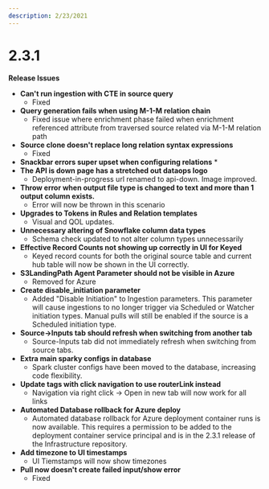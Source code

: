 ```yaml
---
description: 2/23/2021
---
```


# 2.3.1

**Release Issues**

* **Can't run ingestion with CTE in source query**
  * Fixed
* **Query generation fails when using M-1-M relation chain**
  * Fixed issue where enrichment phase failed when enrichment referenced attribute from traversed source related via M-1-M relation path
* **Source clone doesn't replace long relation syntax expressions**
  * Fixed
* **Snackbar errors super upset when configuring relations**
  * 
* **The API is down page has a stretched out dataops logo**
  * Deployment-in-progress url renamed to api-down. Image improved.
* **Throw error when output file type is changed to text and more than 1 output column exists.**
  * Error will now be thrown in this scenario
* **Upgrades to Tokens in Rules and Relation templates**
  * Visual and QOL updates.
* **Unnecessary altering of Snowflake column data types**
  * Schema check updated to not alter column types unnecessarily
* **Effective Record Counts not showing up correctly in UI for Keyed**
  * Keyed record counts for both the original source table and current hub table will now be shown in the UI correctly.
* **S3LandingPath Agent Parameter should not be visible in Azure**
  * Removed for Azure
* **Create disable\_initiation parameter**
  * Added "Disable Initiation" to Ingestion parameters. This parameter will cause ingestions to no longer trigger via Scheduled or Watcher initiation types. Manual pulls will still be enabled if the source is a Scheduled initiation type.
* **Source-&gt;Inputs tab should refresh when switching from another tab**
  * Source-Inputs tab did not immediately refresh when switching from source tabs.
* **Extra main sparky configs in database**
  * Spark cluster configs have been moved to the database, increasing code flexibility.
* **Update tags with click navigation to use routerLink instead**
  * Navigation via right click -&gt; Open in new tab will now work for all links
* **Automated Database rollback for Azure deploy**
  * Automated database rollback for Azure deployment container runs is now available. This requires a permission to be added to the deployment container service principal and is in the 2.3.1 release of the Infrastructure repository.
* **Add timezone to UI timestamps**
  * UI Tiemstamps will now show timezones
* **Pull now doesn't create failed input/show error**
  * Fixed

